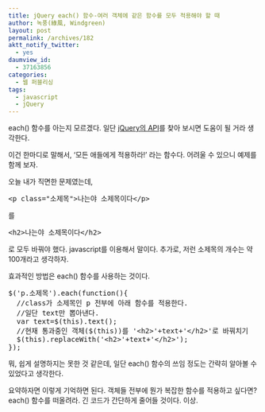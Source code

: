 ```yaml
---
title: jQuery each() 함수-여러 객체에 같은 함수를 모두 적용해야 할 때
author: 녹풍(綠風, Windgreen)
layout: post
permalink: /archives/182
aktt_notify_twitter:
  - yes
daumview_id:
  - 37163856
categories:
  - 웹 퍼블리싱
tags:
  - javascript
  - jQuery
---
```

each() 함수를 아는지 모르겠다. 일단 <a href="http://api.jquery.com/" target="_blank">jQuery의 API</a>를 찾아 보시면 도움이 될 거라 생각한다.

이건 한마디로 말해서, &#8216;모든 애들에게 적용하라!&#8217; 라는 함수다. 어려울 수 있으니 예제를 함께 보자.

오늘 내가 직면한 문제였는데,

<pre class="brush:html">&lt;p class="소제목"&gt;나는야 소제목이다&lt;/p&gt;
</pre>

를

<pre class="brush:html">&lt;h2&gt;나는야 소제목이다&lt;/h2&gt;
</pre>

로 모두 바꿔야 했다. javascript를 이용해서 말이다. 추가로, 저런 소제목의 개수는 약 100개라고 생각하자.

효과적인 방법은 each() 함수를 사용하는 것이다.

<pre class="brush:js">$(&#039;p.소제목&#039;).each(function(){ 
  //class가 소제목인 p 전부에 아래 함수를 적용한다.
  //일단 text만 뽑아낸다.
  var text=$(this).text(); 
  //현재 통과중인 객체($(this))를 &#039;&lt;h2&gt;&#039;+text+&#039;&lt;/h2&gt;&#039;로 바꿔치기
  $(this).replaceWith(&#039;&lt;h2&gt;&#039;+text+&#039;&lt;/h2&gt;&#039;); 
});
</pre>

뭐, 쉽게 설명하지는 못한 것 같은데, 일단 each() 함수의 쓰임 정도는 간략히 알아볼 수 있었다고 생각한다.

요약하자면 이렇게 기억하면 된다. 객체들 전부에 뭔가 복잡한 함수를 적용하고 싶다면? each() 함수를 떠올려라. 긴 코드가 간단하게 줄어들 것이다. 이상.